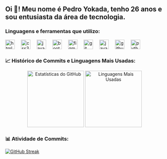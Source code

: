 <h2 align="left">Oi 👋! Meu nome é Pedro Yokada, tenho 26 anos e sou entusiasta da área de tecnologia.</h2>

### Linguagens e ferramentas que utilizo:

<div align="left">
  <img src="https://cdn.jsdelivr.net/gh/devicons/devicon/icons/html5/html5-original.svg" height="30" alt="html5 logo" />
  <img width="12" />
  <img src="https://cdn.jsdelivr.net/gh/devicons/devicon/icons/css3/css3-original.svg" height="30" alt="css3 logo" />
  <img width="12" />
  <img src="https://cdn.jsdelivr.net/gh/devicons/devicon/icons/javascript/javascript-original.svg" height="30" alt="javascript logo" />
  <img width="12" />
  <img src="https://cdn.jsdelivr.net/gh/devicons/devicon/icons/bootstrap/bootstrap-original.svg" height="30" alt="bootstrap logo" />
  <img width="12" />
  <img src="https://cdn.jsdelivr.net/gh/devicons/devicon/icons/figma/figma-original.svg" height="30" alt="figma logo" />
  <img width="12" />
  <img src="https://cdn.jsdelivr.net/gh/devicons/devicon/icons/git/git-original.svg" height="30" alt="git logo" />
  <img width="12" />
  <img src="https://cdn.jsdelivr.net/gh/devicons/devicon/icons/java/java-original.svg" height="30" alt="java logo" />
  <img width="12" />
  <img src="https://cdn.jsdelivr.net/gh/devicons/devicon/icons/github/github-original.svg" height="30" alt="github logo" style="background-color: white;" />
  <img width="12" />
  <img src="https://cdn.jsdelivr.net/gh/devicons/devicon/icons/python/python-original.svg" height="30" alt="python logo" />
</div>

### 📈 Histórico de Commits e Linguagens Mais Usadas:

<div align="center">
  <img height="180em" src="https://github-readme-stats.vercel.app/api?username=PedroYokada&show_icons=true&theme=radical" alt="Estatísticas do GitHub" />
  <img height="180em" src="https://github-readme-stats.vercel.app/api/top-langs/?username=PedroYokada&layout=compact&theme=radical" alt="Linguagens Mais Usadas" />
</div>

### 📊 Atividade de Commits:

[![GitHub Streak](https://github-readme-streak-stats.herokuapp.com/?user=PedroYokada&theme=light)](https://github.com/PedroYokada)





